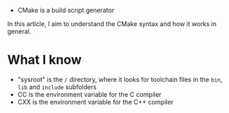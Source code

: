 - CMake is a build script generator

In this article, I aim to understand the CMake syntax and how it works in general.
# What I know
- "sysroot" is the `/` directory, where it looks for toolchain files in the `bin`, `lib` and `include` subfolders
- CC is the environment variable for the C compiler
- CXX is the environment variable for the C++ compiler